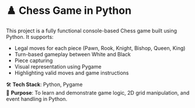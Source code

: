 # ♟️ Chess Game in Python

This project is a fully functional console-based Chess game built using Python. It supports:

- Legal moves for each piece (Pawn, Rook, Knight, Bishop, Queen, King)
- Turn-based gameplay between White and Black
- Piece capturing
- Visual representation using Pygame
- Highlighting valid moves and game instructions

🛠️ **Tech Stack**: Python, Pygame  
🎯 **Purpose**: To learn and demonstrate game logic, 2D grid manipulation, and event handling in Python.

